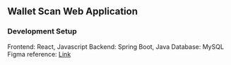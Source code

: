 ## Wallet Scan Web Application 

### Development Setup
Frontend: React, Javascript 
Backend: Spring Boot, Java
Database: MySQL
Figma reference: [Link](https://www.figma.com/file/oRBFmCwK1fX05q8CBdxVXx/Wallet-Scan?type=design&node-id=0%3A1&mode=design&t=2X33eunXWXTEsIme-1)


